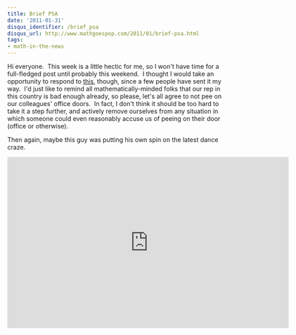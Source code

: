 ```yaml
---
title: Brief PSA
date: '2011-01-31'
disqus_identifier: /brief_psa
disqus_url: http://www.mathgoespop.com/2011/01/brief-psa.html
tags:
- math-in-the-news
---
```


Hi everyone.  This week is a little hectic for me, so I won't have time for a full-fledged post until probably this weekend.  I thought I would take an opportunity to respond to <a href="http://www.msnbc.msn.com/id/41314561/ns/us_news-weird_news/">this</a>, though, since a few people have sent it my way.  I'd just like to remind all mathematically-minded folks that our rep in this country is bad enough already, so please, let's all agree to not pee on our colleagues' office doors.  In fact, I don't think it should be too hard to take it a step further, and actively remove ourselves from any situation in which someone could even reasonably accuse us of peeing on their door (office or otherwise).

Then again, maybe this guy was putting his own spin on the latest dance craze.

<p style="text-align: center;"><iframe title="YouTube video player" class="youtube-player" type="text/html" width="640" height="390" src="http://www.youtube.com/embed/tLPZmPaHme0" frameborder="0" allowFullScreen></iframe></p>
